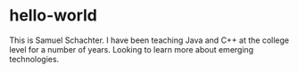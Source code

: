 # hello-world
This is Samuel Schachter. I have been teaching Java and C++ at the college level for a number of years. Looking to learn more about emerging technologies.
